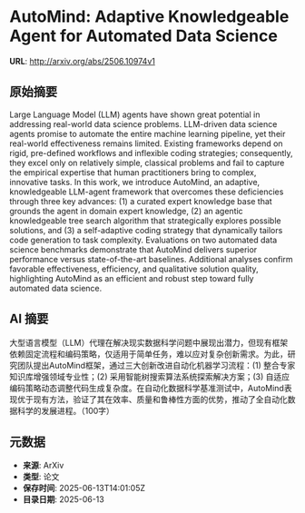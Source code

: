 # AutoMind: Adaptive Knowledgeable Agent for Automated Data Science

**URL**: http://arxiv.org/abs/2506.10974v1

## 原始摘要

Large Language Model (LLM) agents have shown great potential in addressing
real-world data science problems. LLM-driven data science agents promise to
automate the entire machine learning pipeline, yet their real-world
effectiveness remains limited. Existing frameworks depend on rigid, pre-defined
workflows and inflexible coding strategies; consequently, they excel only on
relatively simple, classical problems and fail to capture the empirical
expertise that human practitioners bring to complex, innovative tasks. In this
work, we introduce AutoMind, an adaptive, knowledgeable LLM-agent framework
that overcomes these deficiencies through three key advances: (1) a curated
expert knowledge base that grounds the agent in domain expert knowledge, (2) an
agentic knowledgeable tree search algorithm that strategically explores
possible solutions, and (3) a self-adaptive coding strategy that dynamically
tailors code generation to task complexity. Evaluations on two automated data
science benchmarks demonstrate that AutoMind delivers superior performance
versus state-of-the-art baselines. Additional analyses confirm favorable
effectiveness, efficiency, and qualitative solution quality, highlighting
AutoMind as an efficient and robust step toward fully automated data science.


## AI 摘要

大型语言模型（LLM）代理在解决现实数据科学问题中展现出潜力，但现有框架依赖固定流程和编码策略，仅适用于简单任务，难以应对复杂创新需求。为此，研究团队提出AutoMind框架，通过三大创新改进自动化机器学习流程：(1) 整合专家知识库增强领域专业性；(2) 采用智能树搜索算法系统探索解决方案；(3) 自适应编码策略动态调整代码生成复杂度。在自动化数据科学基准测试中，AutoMind表现优于现有方法，验证了其在效率、质量和鲁棒性方面的优势，推动了全自动化数据科学的发展进程。（100字）

## 元数据

- **来源**: ArXiv
- **类型**: 论文
- **保存时间**: 2025-06-13T14:01:05Z
- **目录日期**: 2025-06-13
